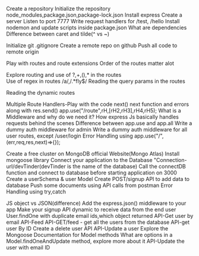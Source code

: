 Create a repository
Initialize the repository
node_modules,package.json,package-lock.json
Install express
Create a server
Listen to port 7777
Write request handlers for /test, /hello
Install nodemon and update scripts inside package.json
What are dependencies
Difference between caret and tilde(^ vs ~)

Initialize git
.gitignore
Create a remote repo on github
Push all code to remote origin

Play with routes and route extensions
Order of the routes matter alot


Explore routing and use of ?,+,(),* in the routes  
Use of regex in routes /a/,/.*fly$/
Reading the query params in the routes


Reading the dynamic routes

Multiple Route Handlers-Play with the code
next()
next function and errors along with res.send()
app.use("/route",rH,[rH2,rH3],rH4,rH5);
What is a Middleware and why do we need it?
How express Js basically handles requests behind the scenes
Difference between app.use and app.all
Write a dummy auth middleware for admin
Write a dummy auth middleware for all user routes, except /user/login
Error Handling using app.use("/",(err,req,res,next)=>{});

Create a free cluster on MongoDB official Website(Mongo Atlas)
Install mongoose library
Connect your application to the Database "Connection-url/devTinder(devTinder is the name of the database)
Call the connectDB function and connect to database before starting application on 3000
Create a userSchema & user Model
Create POST/signup API to add data to database
Push some documents using API calls from postman
Error Handling using try,catch

JS object vs JSON(difference)
Add the express.json() middleware to your app
Make your signup API dynamic to receive data from the end user
User.findOne with duplicate email ids,which object returned
API-Get user by email
API-Feed API-GET/feed - get all the users from the database
API-get user By ID
Create a delete user API
API-Update a user
Explore the Mongoose Documentation for Model methods
What are options in a Model.findOneAndUpdate method, explore more about it
API-Update the user with email ID